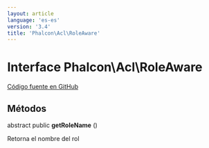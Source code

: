 ```yaml
---
layout: article
language: 'es-es'
version: '3.4'
title: 'Phalcon\Acl\RoleAware'
---
```


# Interface **Phalcon\Acl\RoleAware**

<a href="https://github.com/phalcon/cphalcon/tree/v3.4.0/phalcon/acl/roleaware.zep" class="btn btn-default btn-sm">Código fuente en GitHub</a>

## Métodos

abstract public **getRoleName** ()

Retorna el nombre del rol